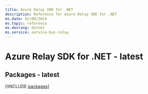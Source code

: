 ```yaml
---
title: Azure Relay SDK for .NET
description: Reference for Azure Relay SDK for .NET
ms.date: 02/09/2024
ms.topic: reference
ms.devlang: dotnet
ms.service: service-bus-relay
---
```

# Azure Relay SDK for .NET - latest
## Packages - latest
[!INCLUDE [packages](relay-index.md)]